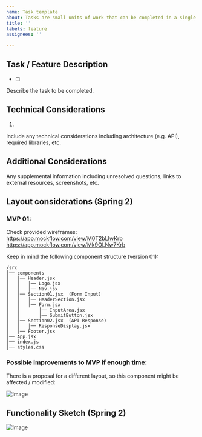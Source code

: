 ```yaml
---
name: Task template
about: Tasks are small units of work that can be completed in a single sprint
title: ''
labels: feature
assignees: ''

---
```


## Task / Feature Description
- [ ]
Describe the task to be completed.

## Technical Considerations
1.
Include any technical considerations including architecture (e.g. API), required libraries, etc.

## Additional Considerations

Any supplemental information including unresolved questions, links to external resources, screenshots, etc.

## Layout considerations (Spring 2)

### MVP 01:

Check provided wireframes:  
https://app.mockflow.com/view/M0T2bLIwKrb
https://app.mockflow.com/view/Mk9OLNw7Krb

Keep in mind the following component structure (version 01):
```
/src
│── components
│   │── Header.jsx
│   │   │── Logo.jsx
│   │   │── Nav.jsx
│   │── Section01.jsx  (Form Input)
│   │   │── HeaderSection.jsx
│   │   │── Form.jsx
│   │       │── InputArea.jsx
│   │       │── SubmitButton.jsx
│   │── Section02.jsx  (API Response)
│   │   │── ResponseDisplay.jsx
│   │── Footer.jsx
│── App.jsx
│── index.js
│── styles.css
```

### Possible improvements to MVP if enough time:

There is a proposal for a different layout, so this component might be affected / modified:

![Image](https://github.com/user-attachments/assets/db21fad6-9539-4ff0-ab6d-0a9db0e4fae0)

## Functionality Sketch (Spring 2)

![Image](https://github.com/user-attachments/assets/3dce34f4-bd82-4e04-b5f0-29fdf3befa12)